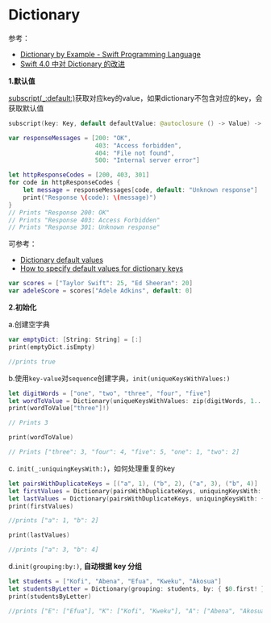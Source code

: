 # Dictionary

参考：

+ [Dictionary by Example - Swift Programming Language](https://developerinsider.co/dictionary-by-example-swift-programming-language/)
+ [Swift 4.0 中对 Dictionary 的改进](https://swiftcafe.io/post/swift4-dict)



**1.默认值**

[subscript(_:default:)](https://developer.apple.com/documentation/swift/dictionary/2894528-subscript)获取对应key的value，如果dictionary不包含对应的key，会获取默认值

```swift
subscript(key: Key, default defaultValue: @autoclosure () -> Value) -> Value { get set }
```

```swift
var responseMessages = [200: "OK",
                        403: "Access forbidden",
                        404: "File not found",
                        500: "Internal server error"]

let httpResponseCodes = [200, 403, 301]
for code in httpResponseCodes {
    let message = responseMessages[code, default: "Unknown response"]
    print("Response \(code): \(message)")
}
// Prints "Response 200: OK"
// Prints "Response 403: Access Forbidden"
// Prints "Response 301: Unknown response"
```


可参考：

+ [Dictionary default values](https://www.hackingwithswift.com/sixty/2/6/dictionary-default-values)
+ [How to specify default values for dictionary keys](https://www.hackingwithswift.com/example-code/language/how-to-specify-default-values-for-dictionary-keys)


```swift
var scores = ["Taylor Swift": 25, "Ed Sheeran": 20]
var adeleScore = scores["Adele Adkins", default: 0]
```



**2.初始化**

a.创建空字典

```swift
var emptyDict: [String: String] = [:]
print(emptyDict.isEmpty)

//prints true 
```

b.使用`key-value`对`sequence`创建字典，`init(uniqueKeysWithValues:)`

```swift
let digitWords = ["one", "two", "three", "four", "five"]
let wordToValue = Dictionary(uniqueKeysWithValues: zip(digitWords, 1...5))
print(wordToValue["three"]!)

// Prints 3

print(wordToValue)

// Prints ["three": 3, "four": 4, "five": 5, "one": 1, "two": 2]
```

c. `init(_:uniquingKeysWith:)`，如何处理重复的key

```swift
let pairsWithDuplicateKeys = [("a", 1), ("b", 2), ("a", 3), ("b", 4)]
let firstValues = Dictionary(pairsWithDuplicateKeys, uniquingKeysWith: { (first, _) in first })
let lastValues = Dictionary(pairsWithDuplicateKeys, uniquingKeysWith: { (_, last) in last })
print(firstValues)

//prints ["a": 1, "b": 2]

print(lastValues)

//prints ["a": 3, "b": 4]
```

d.`init(grouping:by:)`, **自动根据 key 分组**

```swift
let students = ["Kofi", "Abena", "Efua", "Kweku", "Akosua"]
let studentsByLetter = Dictionary(grouping: students, by: { $0.first! })
print(studentsByLetter)

//prints ["E": ["Efua"], "K": ["Kofi", "Kweku"], "A": ["Abena", "Akosua"]]
```





























